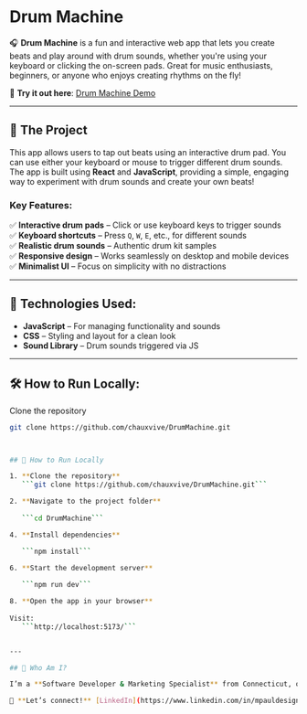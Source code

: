 # Drum Machine

🎧 **Drum Machine** is a fun and interactive web app that lets you create beats and play around with drum sounds, whether you're using your keyboard or clicking the on-screen pads. Great for music enthusiasts, beginners, or anyone who enjoys creating rhythms on the fly!

🔗 **Try it out here**: [Drum Machine Demo](https://chauxvive.github.io/DrumMachine)

---

## 🎵 The Project
This app allows users to tap out beats using an interactive drum pad. You can use either your keyboard or mouse to trigger different drum sounds. The app is built using **React** and **JavaScript**, providing a simple, engaging way to experiment with drum sounds and create your own beats!

### Key Features:
✅ **Interactive drum pads** – Click or use keyboard keys to trigger sounds  
✅ **Keyboard shortcuts** – Press `Q`, `W`, `E`, etc., for different sounds  
✅ **Realistic drum sounds** – Authentic drum kit samples  
✅ **Responsive design** – Works seamlessly on desktop and mobile devices  
✅ **Minimalist UI** – Focus on simplicity with no distractions

---

## 🔧 Technologies Used:
- **JavaScript** – For managing functionality and sounds
- **CSS** – Styling and layout for a clean look
- **Sound Library** – Drum sounds triggered via JS

---

## 🛠️ How to Run Locally:
Clone the repository

```bash
git clone https://github.com/chauxvive/DrumMachine.git



## 🔹 How to Run Locally  

1. **Clone the repository**  
   ```git clone https://github.com/chauxvive/DrumMachine.git```

2. **Navigate to the project folder**
   
   ```cd DrumMachine```

4. **Install dependencies**

   ```npm install```

6. **Start the development server**
   
   ```npm run dev```

8. **Open the app in your browser**
   
Visit:
   ```http://localhost:5173/```


---

## 🔹 Who Am I?  

I’m a **Software Developer & Marketing Specialist** from Connecticut, open to new roles in **development, project management, and design-driven tech solutions**.  

📩 **Let’s connect!** [LinkedIn](https://www.linkedin.com/in/mpauldesigns/) | [GitHub](https://github.com/chauxvive)  


